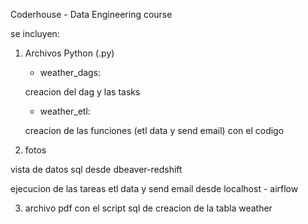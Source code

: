 Coderhouse - Data Engineering course

se incluyen:

1. Archivos Python (.py)

   - weather_dags: 
   
   creacion del dag y las tasks

   - weather_etl:
   
   creacion de las funciones (etl data y send email) con el codigo


2. fotos

vista de datos sql desde dbeaver-redshift

ejecucion de las tareas etl data y send email desde localhost - airflow

3. archivo pdf con el script sql de creacion de la tabla weather
